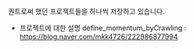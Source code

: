 퀀트로써 했던 프로젝트들을 하나씩 저장하고 있습니다. 

- 프로젝트에 대한 설명
define_momentum_byCrawling : https://blog.naver.com/mkk4726/222986877994

